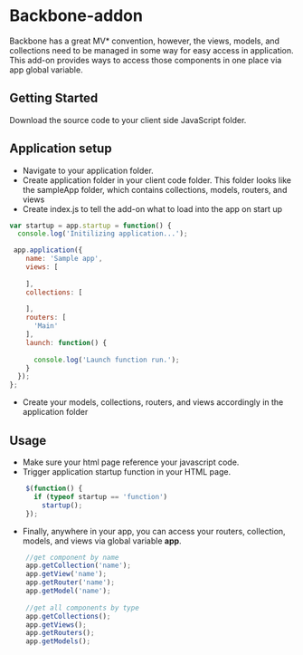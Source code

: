 ﻿# Backbone-addon

Backbone has a great MV* convention, however, the views, models, and collections need to be managed in some way for easy access in application. This add-on provides ways to access those components in one place via app global variable.

## Getting Started
 Download the source code to your client side JavaScript folder.


## Application setup
* Navigate to your application folder.
* Create application folder in your client code folder. This folder looks like the sampleApp folder, which contains collections, models, routers, and views
* Create index.js to tell the add-on what to load into the app on start up

``` javascript
var startup = app.startup = function() {
  console.log('Initilizing application...');

 app.application({
    name: 'Sample app',
    views: [
      
    ],
    collections: [
     
    ],
    routers: [
      'Main'
    ],
    launch: function() {
     
      console.log('Launch function run.');
    }
  });
};
```
* Create your models, collections, routers, and views accordingly in the application folder

## Usage
* Make sure your html page reference your javascript code. 
* Trigger application startup function in your HTML page.
```javascript
    $(function() {
      if (typeof startup == 'function')
        startup();
    });

```

* Finally, anywhere in your app, you can access your routers, collection, models, and views via global variable **app**.

```javascript
	//get component by name
	app.getCollection('name');
	app.getView('name');
	app.getRouter('name');
	app.getModel('name');
	
	//get all components by type
	app.getCollections();
	app.getViews();
	app.getRouters();
	app.getModels();

```
